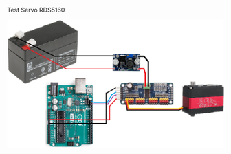 
Test Servo RDS5160

![RDS5160 ](https://github.com/hi-techno-barrio/RDS5160-/blob/main/img/RDS5160-Test.png)

